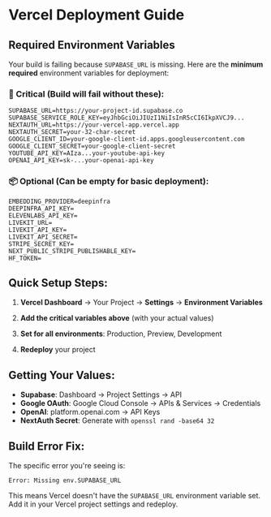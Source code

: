 # Vercel Deployment Guide

## Required Environment Variables

Your build is failing because `SUPABASE_URL` is missing. Here are the **minimum required** environment variables for deployment:

### 🚨 Critical (Build will fail without these):

```
SUPABASE_URL=https://your-project-id.supabase.co
SUPABASE_SERVICE_ROLE_KEY=eyJhbGciOiJIUzI1NiIsInR5cCI6IkpXVCJ9...
NEXTAUTH_URL=https://your-vercel-app.vercel.app
NEXTAUTH_SECRET=your-32-char-secret
GOOGLE_CLIENT_ID=your-google-client-id.apps.googleusercontent.com
GOOGLE_CLIENT_SECRET=your-google-client-secret
YOUTUBE_API_KEY=AIza...your-youtube-api-key
OPENAI_API_KEY=sk-...your-openai-api-key
```

### 📦 Optional (Can be empty for basic deployment):

```
EMBEDDING_PROVIDER=deepinfra
DEEPINFRA_API_KEY=
ELEVENLABS_API_KEY=
LIVEKIT_URL=
LIVEKIT_API_KEY=
LIVEKIT_API_SECRET=
STRIPE_SECRET_KEY=
NEXT_PUBLIC_STRIPE_PUBLISHABLE_KEY=
HF_TOKEN=
```

## Quick Setup Steps:

1. **Vercel Dashboard** → Your Project → **Settings** → **Environment Variables**

2. **Add the critical variables above** (with your actual values)

3. **Set for all environments**: Production, Preview, Development

4. **Redeploy** your project

## Getting Your Values:

- **Supabase**: Dashboard → Project Settings → API
- **Google OAuth**: Google Cloud Console → APIs & Services → Credentials
- **OpenAI**: platform.openai.com → API Keys
- **NextAuth Secret**: Generate with `openssl rand -base64 32`

## Build Error Fix:

The specific error you're seeing is:
```
Error: Missing env.SUPABASE_URL
```

This means Vercel doesn't have the `SUPABASE_URL` environment variable set. Add it in your Vercel project settings and redeploy.